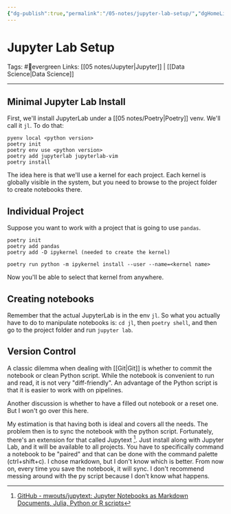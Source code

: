 ```yaml
---
{"dg-publish":true,"permalink":"/05-notes/jupyter-lab-setup/","dgHomeLink":true,"dgPassFrontmatter":false}
---
```



# Jupyter Lab Setup
Tags: #🌲evergreen
Links: [[05 notes/Jupyter|Jupyter]] | [[Data Science|Data Science]]

---
## Minimal Jupyter Lab Install
First, we'll install JupyterLab under a [[05 notes/Poetry|Poetry]] venv. We'll call it `jl`. To do that:

```
pyenv local <python version>
poetry init
poetry env use <python version>
poetry add jupyterlab jupyterlab-vim
poetry install
```

The idea here is that we'll use a  kernel for each project. Each kernel is globally visible in the system, but you need to browse to the project folder to create notebooks there.

## Individual Project
Suppose you want to work with a project that is going to use `pandas`.

```
poetry init
poetry add pandas
poetry add -D ipykernel (needed to create the kernel)

poetry run python -m ipykernel install --user --name=<kernel name>
```

Now you'll be able to select that kernel from anywhere.

## Creating notebooks
Remember that the actual JupyterLab is in the env `jl`. So what you actually have to do to manipulate notebooks is: `cd jl`, then `poetry shell`, and then go to the project folder and run `jupyter lab`.

## Version Control
A classic dilemma when dealing with [[Git|Git]] is whether to commit the notebook or clean Python script. While the notebook is convenient to run and read, it is not very "diff-friendly". An advantage of the Python script is that it is easier to work with on pipelines.

Another discussion is whether to have a filled out notebook or a reset one. But I won't go over this here.

My estimation is that having both is ideal and covers all the needs. The problem then is to sync the notebook with the python script. Fortunately, there's an extension for that called Jupytext [^1]. Just install along with Jupyter Lab, and it will be available to all projects. You have to specifically command a notebook to be "paired" and that can be done with the command palette (ctrl+shift+c). I chose markdown, but I don't know which is better. From now on, every time you save the notebook, it will sync. I don't recommend messing around with the py script because I don't know what happens.

[^1]: [GitHub - mwouts/jupytext: Jupyter Notebooks as Markdown Documents, Julia, Python or R scripts](https://github.com/mwouts/jupytext)
[^2]: